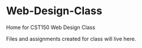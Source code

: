 # Web-Design-Class
Home for CST150 Web Design Class

Files and assignments created for class will live here.

